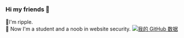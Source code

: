 ### Hi my friends 👋
🔭I'm ripple.  
💬 Now I'm a student and a noob in website security.
[![我的 GitHub 数据](https://github-readme-stats.vercel.app/api?username=rippleQAQ)]()


<!--
**rippleQAQ/rippleQAQ** is a ✨ _special_ ✨ repository because its `README.md` (this file) appears on your GitHub profile.

Here are some ideas to get you started:

- 🔭 I’m currently working on ...
- 🌱 I’m currently learning ...
- 👯 I’m looking to collaborate on ...
- 🤔 I’m looking for help with ...
- 💬 Ask me about ...
- 📫 How to reach me: ...
- 😄 Pronouns: ...
- ⚡ Fun fact: ...
-->
